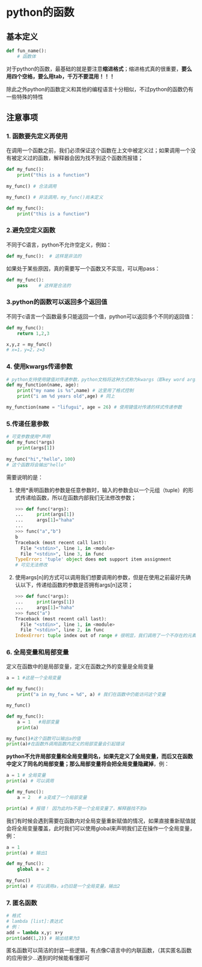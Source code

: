 # python的函数



## 基本定义

```python
def fun_name():
    # 函数体
```

对于python的函数，最基础的就是要注意**缩进格式**；缩进格式真的很重要，**要么用四个空格，要么用tab，千万不要混用！！！**

除此之外python的函数定义和其他的编程语言十分相似，不过python的函数仍有一些特殊的特性



## 注意事项

### 1. 函数要先定义再使用

在调用一个函数之前，我们必须保证这个函数在上文中被定义过；如果调用一个没有被定义过的函数，解释器会因为找不到这个函数而报错；

```python
def my_func():
    print("this is a function")
    
my_func() # 合法调用
```

```python
my_func() # 非法调用，my_func()尚未定义

def my_func():
    print("this is a function")
```



### 2.避免空定义函数

不同于C语言，python不允许空定义，例如：

```python
def my_func():	# 这样是非法的
```

如果处于某些原因，真的需要写一个函数又不实现，可以用pass：

```python
def my_func():
    pass	# 这样是合法的
```

### 3.python的函数可以返回多个返回值

不同于c语言一个函数最多只能返回一个值，python可以返回多个不同的返回值：

```python
def my_func():
	return 1,2,3

x,y,z = my_func()
# x=1，y=2，z=3
```

### 4. 使用kwargs传递参数

```python
# python支持使用键值对传递参数，python文档将这种方式称为kwargs（即key word args）
def my_function(name, age):
    print("my name is %s",name) # 这里用了格式控制 
	print("i am %d years old",age) # 同上

my_function(name = "lifugui", age = 26) # 使用键值对传递的样式传递参数
```

### 5.传递任意参数

```python
# 可变参数使用*声明
def my_func(*args)
	print(args[1])
    
my_func("hi","hello"，100)
# 这个函数将会输出"hello"
```

需要说明的是：

1. 使用*表明函数的参数是任意参数时，输入的参数会以一个元组（tuple）的形式传递给函数，所以在函数内部我们无法修改参数；

   ```python
   >>> def func(*args):
   ...     print(args[1])
   ...     args[1]="haha"
   ...
   >>> func("a","b")
   b
   Traceback (most recent call last):
     File "<stdin>", line 1, in <module>
     File "<stdin>", line 3, in func
   TypeError: 'tuple' object does not support item assignment
   # 可见无法修改
   ```

2. 使用args[n]的方式可以调用我们想要调用的参数，但是在使用之前最好先确认以下，传递给函数的参数是否拥有args[n]这项；

   ```python
   >>> def func(*args):
   ...     print(args[1])
   ...     args[1]="haha"
   >>> func("a")
   Traceback (most recent call last):
     File "<stdin>", line 1, in <module>
     File "<stdin>", line 2, in func
   IndexError: tuple index out of range # 很明显，我们调用了一个不存在的元素，所以报错
   ```

### 6. 全局变量和局部变量

定义在函数中的是局部变量，定义在函数之外的变量是全局变量

```python
a = 1 #这是一个全局变量

def my_func():
    print("a in my_func = %d", a) # 我们在函数中仍能访问这个变量

my_func()
```

```python
def my_func():
    a = 1	#局部变量
    print(a)

my_func()#这个函数可以输出a的值
print(a)#在函数外调用函数内定义的局部变量会引起错误
```

**python不允许局部变量和全局变量同名，如果先定义了全局变量，而后又在函数中定义了同名的局部变量；那么局部变量将会把全局变量隐藏掉**，例：

```python
a = 1 # 全局变量
print(a) # 可以调用

def my_func():
    a = 2	# a变成了一个局部变量

print(a) # 报错！ 因为此时a不是一个全局变量了，解释器找不到a
```

我们有时候会遇到需要在函数内对全局变量重新赋值的情况，如果直接重新赋值就会将全局变量覆盖，此时我们可以使用global来声明我们正在操作一个全局变量，例：

```python
a = 1
print(a) # 输出1

def my_func():
    global a = 2
    
my_func()
print(a) # 可以调用a，a仍旧是一个全局变量，输出2
```

### 7. 匿名函数

```python
# 格式
# lambda [list]:表达式
# 例：
add = lambda x,y: x+y
print(add(1,2)) # 输出结果为3
```

匿名函数可以简洁的封装一些逻辑，有点像C语言中的内联函数，（其实匿名函数的应用很少...遇到的时候能看懂即可


